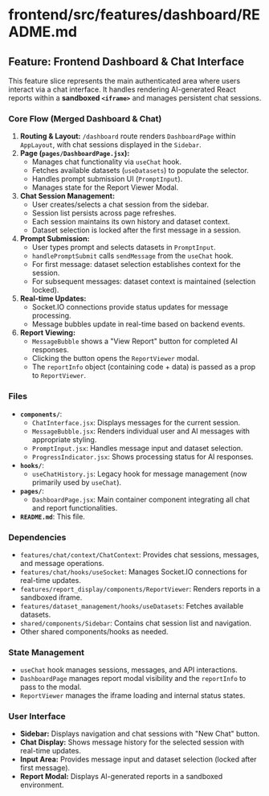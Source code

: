 # frontend/src/features/dashboard/README.md

## Feature: Frontend Dashboard & Chat Interface

This feature slice represents the main authenticated area where users interact via a chat interface. It handles rendering AI-generated React reports within a **sandboxed `<iframe>`** and manages persistent chat sessions.

### Core Flow (Merged Dashboard & Chat)

1.  **Routing & Layout:** `/dashboard` route renders `DashboardPage` within `AppLayout`, with chat sessions displayed in the `Sidebar`.
2.  **Page (`pages/DashboardPage.jsx`):**
    *   Manages chat functionality via `useChat` hook.
    *   Fetches available datasets (`useDatasets`) to populate the selector.
    *   Handles prompt submission UI (`PromptInput`).
    *   Manages state for the Report Viewer Modal.
3.  **Chat Session Management:**
    *   User creates/selects a chat session from the sidebar.
    *   Session list persists across page refreshes.
    *   Each session maintains its own history and dataset context.
    *   Dataset selection is locked after the first message in a session.
4.  **Prompt Submission:**
    *   User types prompt and selects datasets in `PromptInput`.
    *   `handlePromptSubmit` calls `sendMessage` from the `useChat` hook.
    *   For first message: dataset selection establishes context for the session.
    *   For subsequent messages: dataset context is maintained (selection locked).
5.  **Real-time Updates:**
    *   Socket.IO connections provide status updates for message processing.
    *   Message bubbles update in real-time based on backend events.
6.  **Report Viewing:**
    *   `MessageBubble` shows a "View Report" button for completed AI responses.
    *   Clicking the button opens the `ReportViewer` modal.
    *   The `reportInfo` object (containing code + data) is passed as a prop to `ReportViewer`.

### Files

*   **`components/`**: 
    *   `ChatInterface.jsx`: Displays messages for the current session.
    *   `MessageBubble.jsx`: Renders individual user and AI messages with appropriate styling.
    *   `PromptInput.jsx`: Handles message input and dataset selection.
    *   `ProgressIndicator.jsx`: Shows processing status for AI responses.
*   **`hooks/`**: 
    *   `useChatHistory.js`: Legacy hook for message management (now primarily used by `useChat`).
*   **`pages/`**: 
    *   `DashboardPage.jsx`: Main container component integrating all chat and report functionalities.
*   **`README.md`**: This file.

### Dependencies

*   `features/chat/context/ChatContext`: Provides chat sessions, messages, and message operations.
*   `features/chat/hooks/useSocket`: Manages Socket.IO connections for real-time updates.
*   `features/report_display/components/ReportViewer`: Renders reports in a sandboxed iframe.
*   `features/dataset_management/hooks/useDatasets`: Fetches available datasets.
*   `shared/components/Sidebar`: Contains chat session list and navigation.
*   Other shared components/hooks as needed.

### State Management

*   `useChat` hook manages sessions, messages, and API interactions.
*   `DashboardPage` manages report modal visibility and the `reportInfo` to pass to the modal.
*   `ReportViewer` manages the iframe loading and internal status states.

### User Interface

*   **Sidebar:** Displays navigation and chat sessions with "New Chat" button.
*   **Chat Display:** Shows message history for the selected session with real-time updates.
*   **Input Area:** Provides message input and dataset selection (locked after first message).
*   **Report Modal:** Displays AI-generated reports in a sandboxed environment.